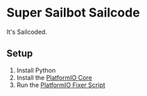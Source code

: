 # Super Sailbot Sailcode
 It's Sailcoded.

## Setup
1. Install Python
2. Install the [PlatformIO Core](https://docs.platformio.org/en/latest/core/installation/methods/installer-script.html)
3. Run the [PlatformIO Fixer Script](SuperScripts/PlatformIOFixer.py)